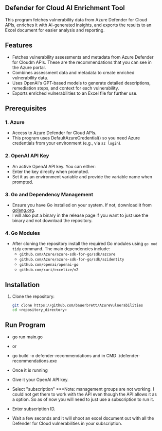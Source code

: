 ## Defender for Cloud AI Enrichment Tool

This program fetches vulnerability data from Azure Defender for Cloud APIs, enriches it with AI-generated insights, and exports the results to an Excel document for easier analysis and reporting.

## Features

- Fetches vulnerability assessments and metadata from Azure Defender for Cloudm APIs. These are the recommendations that you can see in the Azure portal.
- Combines assessment data and metadata to create enriched vulnerability data.
- Uses OpenAI's GPT-based models to generate detailed descriptions, remediation steps, and context for each vulnerability.
- Exports enriched vulnerabilities to an Excel file for further use.

## Prerequisites

### 1. Azure
- Access to Azure Defender for Cloud APIs.
- This program uses DefaultAzureCredential() so you need Azure credentials from your environment (e.g., via `az login`).

### 2. OpenAI API Key
- An active OpenAI API key. You can either:
- Enter the key directly when prompted.
- Set it as an environment variable and provide the variable name when prompted.

### 3. Go and Dependency Management
   - Ensure you have Go installed on your system. If not, download it from [golang.org](https://golang.org/).
   - I will also put a binary in the release page if you want to just use the binary and not download the repository.

### 4. Go Modules
- After cloning the repository install the required Go modules using `go mod tidy` command. The main dependencies include:
  - `github.com/Azure/azure-sdk-for-go/sdk/azcore`
  - `github.com/Azure/azure-sdk-for-go/sdk/azidentity`
  - `github.com/openai/openai-go`
  - `github.com/xuri/excelize/v2`

## Installation

1. Clone the repository:
   ```bash
   git clone https://github.com/bauerbrett/AzureVulnerabilities
   cd <repository_directory>

## Run Program 
- go run main.go 
- or 
- go build -o defender-recommendations and in CMD .\defender-recommendations.exe

- Once it is running 
- Give it your OpenAI API key.
- Select "subscription" ***Note: management groups are not working. I could not get them to work with the API even though the API allows it as a option. So as of now you will need to just use a subscription to run it.
- Enter subscription ID.
- Wait a few seconds and it will shoot an excel document out with all the Defender for Cloud vulnerabilities in your subscription.